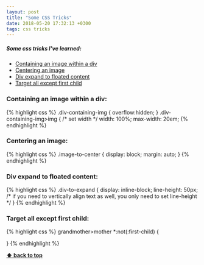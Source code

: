 ```yaml
---
layout: post
title: "Some CSS Tricks"
date: 2018-05-20 17:32:13 +0300
tags: css tricks
---
```

##### Some css tricks I've learned:
  * [Containing an image within a div](#containing-an-image-within-a-div)
  * [Centering an image](#centering-an-image)
  * [Div expand to floated content](#div-expand-to-floated-content)
  * [Target all except first child](#target-all-except-first-child)

<div class="article-spacing"></div>

### Containing an image within a div:
{% highlight css %}
.div-containing-img {
  overflow:hidden; 
}
.div-containing-img>img {
  /* set width */
  width: 100%;
  max-width: 20em;
{% endhighlight %}

### Centering an image:
{% highlight css %}
.image-to-center {
  display: block;
  margin: auto;
}
{% endhighlight %}

### Div expand to floated content:
{% highlight css %}
.div-to-expand {
  display: inline-block;
  line-height: 50px; 
  /* if you need to vertically align text as well,
   you only need to set line-height */
}
{% endhighlight %}

### Target all except first child:
{% highlight css %}
grandmother>mother *:not(:first-child) {
  
}
{% endhighlight %}

**[⬆ back to top](#some-css-tricks-ive-learned)**